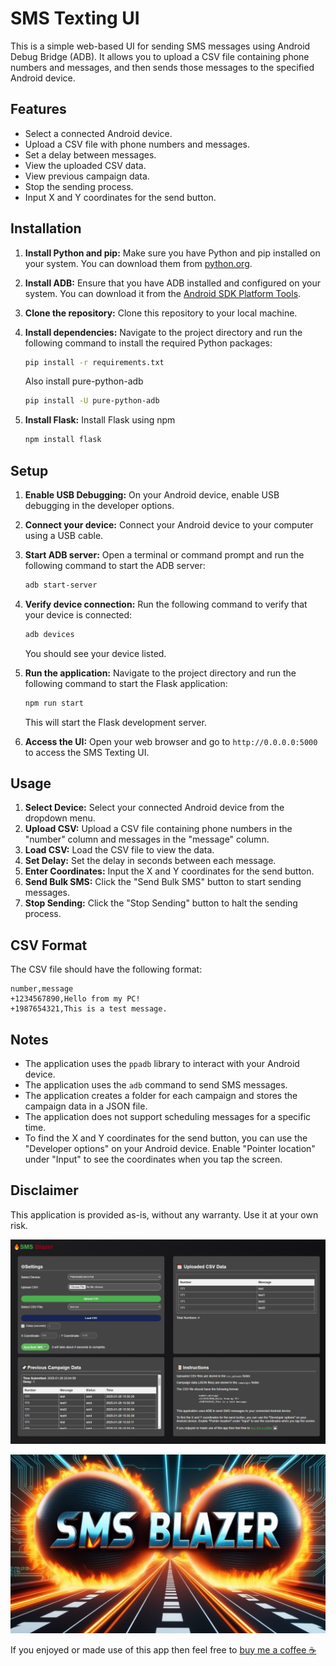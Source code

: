# SMS Texting UI

This is a simple web-based UI for sending SMS messages using Android Debug Bridge (ADB). It allows you to upload a CSV file containing phone numbers and messages, and then sends those messages to the specified Android device.

## Features

-   Select a connected Android device.
-   Upload a CSV file with phone numbers and messages.
-   Set a delay between messages.
-   View the uploaded CSV data.
-   View previous campaign data.
-   Stop the sending process.
-   Input X and Y coordinates for the send button.

## Installation

1.  **Install Python and pip:** Make sure you have Python and pip installed on your system. You can download them from [python.org](https://www.python.org/).
2.  **Install ADB:** Ensure that you have ADB installed and configured on your system. You can download it from the [Android SDK Platform Tools](https://developer.android.com/tools/releases/platform-tools#downloads).
3.  **Clone the repository:** Clone this repository to your local machine.
4.  **Install dependencies:** Navigate to the project directory and run the following command to install the required Python packages:

    ```bash
    pip install -r requirements.txt
    ```
    Also install pure-python-adb
    ```bash
    pip install -U pure-python-adb
    ```
5.  **Install Flask:** Install Flask using npm

    ```bash
    npm install flask
    ```

## Setup

1.  **Enable USB Debugging:** On your Android device, enable USB debugging in the developer options.
2.  **Connect your device:** Connect your Android device to your computer using a USB cable.
3.  **Start ADB server:** Open a terminal or command prompt and run the following command to start the ADB server:

    ```bash
    adb start-server
    ```
4.  **Verify device connection:** Run the following command to verify that your device is connected:

    ```bash
    adb devices
    ```
    You should see your device listed.
5.  **Run the application:** Navigate to the project directory and run the following command to start the Flask application:

    ```bash
    npm run start
    ```
    This will start the Flask development server.
6.  **Access the UI:** Open your web browser and go to `http://0.0.0.0:5000` to access the SMS Texting UI.

## Usage

1.  **Select Device:** Select your connected Android device from the dropdown menu.
2.  **Upload CSV:** Upload a CSV file containing phone numbers in the "number" column and messages in the "message" column.
3.  **Load CSV:** Load the CSV file to view the data.
4.  **Set Delay:** Set the delay in seconds between each message.
5.  **Enter Coordinates:** Input the X and Y coordinates for the send button.
6.  **Send Bulk SMS:** Click the "Send Bulk SMS" button to start sending messages.
7.  **Stop Sending:** Click the "Stop Sending" button to halt the sending process.

## CSV Format

The CSV file should have the following format:

```csv
number,message
+1234567890,Hello from my PC!
+1987654321,This is a test message.
```

## Notes

-   The application uses the `ppadb` library to interact with your Android device.
-   The application uses the `adb` command to send SMS messages.
-   The application creates a folder for each campaign and stores the campaign data in a JSON file.
-   The application does not support scheduling messages for a specific time.
-   To find the X and Y coordinates for the send button, you can use the "Developer options" on your Android device. Enable "Pointer location" under "Input" to see the coordinates when you tap the screen.

## Disclaimer

This application is provided as-is, without any warranty. Use it at your own risk.

![Screenshot of the dashboard](placeholder_screenshot.png)

![Header Image](placeholder_header.png)

If you enjoyed or made use of this app then feel free to <a href="https://buymeacoffee.com/joshuawilliams">buy me a coffee ☕</a>
